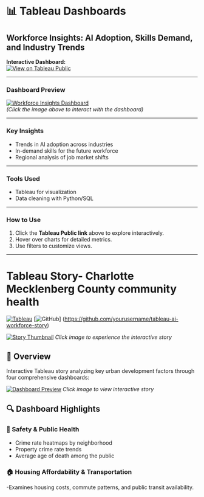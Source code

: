 # 📊 Tableau Dashboards

## Workforce Insights: AI Adoption, Skills Demand, and Industry Trends

**Interactive Dashboard:**  
[![View on Tableau Public](https://img.shields.io/badge/🔗_View_Full_Dashboard-Tableau_Public-blue)](https://public.tableau.com/app/profile/martha.grace.kommuguri/viz/individual_project-2/WorkforceInsights-AIAdoptionSkillsDemandandIndustryTrends?publish=yes)

---

### Dashboard Preview
[![Workforce Insights Dashboard](image.png)](https://public.tableau.com/app/profile/martha.grace.kommuguri/viz/individual_project-2/WorkforceInsights-AIAdoptionSkillsDemandandIndustryTrends?publish=yes)  
*(Click the image above to interact with the dashboard)*

---

### Key Insights
- Trends in AI adoption across industries  
- In-demand skills for the future workforce  
- Regional analysis of job market shifts  

---

### Tools Used
- Tableau for visualization  
- Data cleaning with Python/SQL  

---

### How to Use
1. Click the **Tableau Public link** above to explore interactively.  
2. Hover over charts for detailed metrics.  
3. Use filters to customize views.  

---
# Tableau Story- Charlotte Mecklenberg County community health

[![Tableau](https://img.shields.io/badge/🚀_Interactive_Story-Tableau_Public-E97627?logo=tableau&style=for-the-badge)](https://public.tableau.com/app/profile/martha.grace.kommuguri/viz/minicompetition-final/FinalStory?publish=yes)
[![GitHub](https://img.shields.io/badge/📦_Repository-GitHub-181717?logo=github)]      (https://github.com/yourusername/tableau-ai-workforce-story)

[![Story Thumbnail](https://github.com/yourusername/tableau-ai-workflow-story/blob/main/visuals/story_thumbnail.png?raw=true)](https://public.tableau.com/app/profile/martha.grace.kommuguri/viz/minicompetition-final/FinalStory?publish=yes)
*Click image to experience the interactive story*


## 📌 Overview
Interactive Tableau story analyzing key urban development factors through four comprehensive dashboards:

[![Dashboard Preview](preview_image.png)](https://public.tableau.com/app/profile/your.profile/viz/YourStoryName/StoryTitle)
*Click image to view interactive story*

## 🔍 Dashboard Highlights

### 🚨 Safety & Public Health
- Crime rate heatmaps by neighborhood
- Property crime rate trends
- Average age of death among the public  


### 🏠 Housing Affordability & Transportation  
-Examines housing costs, commute patterns, and public transit availability.
